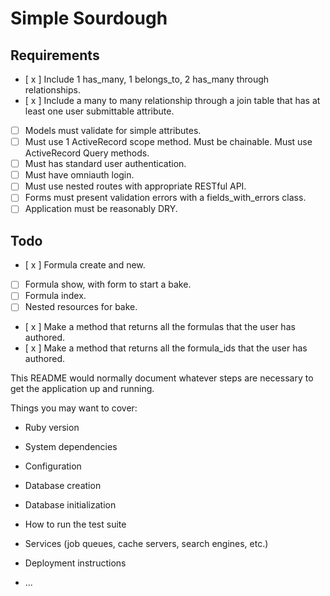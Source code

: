 # Simple Sourdough


## Requirements

- [ x ] Include 1 has_many, 1 belongs_to, 2 has_many through relationships.
- [ x ] Include a many to many relationship through a join table that has at least one user submittable attribute.
- [  ] Models must validate for simple attributes.
- [  ] Must use 1 ActiveRecord scope method. Must be chainable. Must use ActiveRecord Query methods.
- [  ] Must has standard user authentication.
- [  ] Must have omniauth login.
- [  ] Must use nested routes with appropriate RESTful API.
- [  ] Forms must present validation errors with a fields_with_errors class.
- [  ] Application must be reasonably DRY. 

## Todo

- [ x ] Formula create and new.
- [  ] Formula show, with form to start a bake.
- [  ] Formula index.
- [  ] Nested resources for bake.
- [ x ] Make a method that returns all the formulas that the user has authored.
- [ x ] Make a method that returns all the formula_ids that the user has authored.

    




This README would normally document whatever steps are necessary to get the
application up and running.

Things you may want to cover:

* Ruby version

* System dependencies

* Configuration

* Database creation

* Database initialization

* How to run the test suite

* Services (job queues, cache servers, search engines, etc.)

* Deployment instructions

* ...
